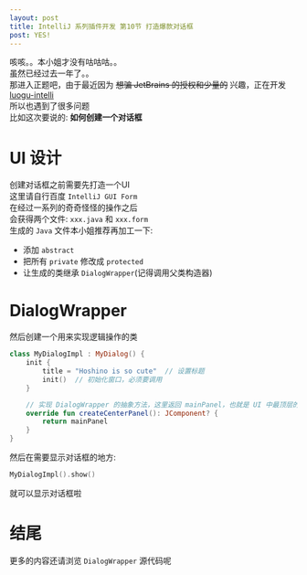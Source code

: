 ```yaml
---
layout: post
title: IntelliJ 系列插件开发 第10节 打造爆款对话框
post: YES!
---
```


咳咳。。本小姐才没有咕咕咕。。  
虽然已经过去一年了。。  
那进入正题吧，由于最近因为 ~~想骗 JetBrains 的授权和少量的~~ 兴趣，正在开发 [luogu-intelli](https://github.com/HoshinoTented/luogu-intellij)  
所以也遇到了很多问题  
比如这次要说的: **如何创建一个对话框**  

# UI 设计
创建对话框之前需要先打造一个UI  
这里请自行百度 `IntelliJ GUI Form`  
在经过一系列的奇奇怪怪的操作之后  
会获得两个文件: `xxx.java` 和 `xxx.form`  
生成的 `Java` 文件本小姐推荐再加工一下:  

* 添加 `abstract`
* 把所有 `private` 修改成 `protected`  
* 让生成的类继承 `DialogWrapper`(记得调用父类构造器)  

# DialogWrapper
然后创建一个用来实现逻辑操作的类  

```kotlin
class MyDialogImpl : MyDialog() {
    init {
        title = "Hoshino is so cute"  // 设置标题
        init()  // 初始化窗口，必须要调用
    }

    // 实现 DialogWrapper 的抽象方法，这里返回 mainPanel，也就是 UI 中最顶层的 JPanel 对象
    override fun createCenterPanel(): JComponent? {
        return mainPanel
    }
}
```

然后在需要显示对话框的地方:  

```kotlin
MyDialogImpl().show()
```

就可以显示对话框啦  

# 结尾

更多的内容还请浏览 `DialogWrapper` 源代码呢

